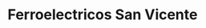 ---
title: "Ferroelectricos San Vicente"
url: /cucuta/ferroelectricos-san-vicente/
shop: Eisenwaren
---